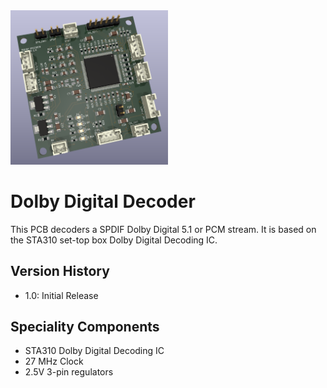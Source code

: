 <img src="screenshot.png" width="50%">

# Dolby Digital Decoder

This PCB decoders a SPDIF Dolby Digital 5.1 or PCM stream.  It is based on the STA310 set-top box Dolby Digital Decoding IC.

## Version History

- 1.0: Initial Release

## Speciality Components

* STA310 Dolby Digital Decoding IC
* 27 MHz Clock
* 2.5V 3-pin regulators

